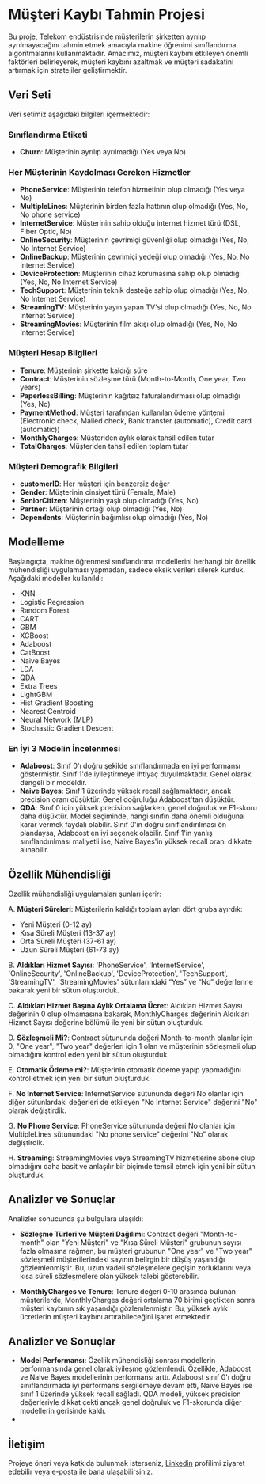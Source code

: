 # Müşteri Kaybı Tahmin Projesi

Bu proje, Telekom endüstrisinde müşterilerin şirketten ayrılıp ayrılmayacağını tahmin etmek amacıyla makine öğrenimi sınıflandırma algoritmalarını kullanmaktadır. Amacımız, müşteri kaybını etkileyen önemli faktörleri belirleyerek, müşteri kaybını azaltmak ve müşteri sadakatini artırmak için stratejiler geliştirmektir.

## Veri Seti

Veri setimiz aşağıdaki bilgileri içermektedir:

### Sınıflandırma Etiketi
- **Churn**: Müşterinin ayrılıp ayrılmadığı (Yes veya No)

### Her Müşterinin Kaydolması Gereken Hizmetler
- **PhoneService**: Müşterinin telefon hizmetinin olup olmadığı (Yes veya No)
- **MultipleLines**: Müşterinin birden fazla hattının olup olmadığı (Yes, No, No phone service)
- **InternetService**: Müşterinin sahip olduğu internet hizmet türü (DSL, Fiber Optic, No)
- **OnlineSecurity**: Müşterinin çevrimiçi güvenliği olup olmadığı (Yes, No, No Internet Service)
- **OnlineBackup**: Müşterinin çevrimiçi yedeği olup olmadığı (Yes, No, No Internet Service)
- **DeviceProtection**: Müşterinin cihaz korumasına sahip olup olmadığı (Yes, No, No Internet Service)
- **TechSupport**: Müşterinin teknik desteğe sahip olup olmadığı (Yes, No, No Internet Service)
- **StreamingTV**: Müşterinin yayın yapan TV'si olup olmadığı (Yes, No, No Internet Service)
- **StreamingMovies**: Müşterinin film akışı olup olmadığı (Yes, No, No Internet Service)

### Müşteri Hesap Bilgileri
- **Tenure**: Müşterinin şirkette kaldığı süre
- **Contract**: Müşterinin sözleşme türü (Month-to-Month, One year, Two years)
- **PaperlessBilling**: Müşterinin kağıtsız faturalandırması olup olmadığı (Yes, No)
- **PaymentMethod**: Müşteri tarafından kullanılan ödeme yöntemi (Electronic check, Mailed check, Bank transfer (automatic), Credit card (automatic))
- **MonthlyCharges**: Müşteriden aylık olarak tahsil edilen tutar
- **TotalCharges**: Müşteriden tahsil edilen toplam tutar

### Müşteri Demografik Bilgileri
- **customerID**: Her müşteri için benzersiz değer
- **Gender**: Müşterinin cinsiyet türü (Female, Male)
- **SeniorCitizen**: Müşterinin yaşlı olup olmadığı (Yes, No)
- **Partner**: Müşterinin ortağı olup olmadığı (Yes, No)
- **Dependents**: Müşterinin bağımlısı olup olmadığı (Yes, No)

## Modelleme

Başlangıçta, makine öğrenmesi sınıflandırma modellerini herhangi bir özellik mühendisliği uygulaması yapmadan, sadece eksik verileri silerek kurduk. Aşağıdaki modeller kullanıldı:

- KNN
- Logistic Regression
- Random Forest
- CART
- GBM
- XGBoost
- Adaboost
- CatBoost
- Naive Bayes
- LDA
- QDA
- Extra Trees
- LightGBM
- Hist Gradient Boosting
- Nearest Centroid
- Neural Network (MLP)
- Stochastic Gradient Descent

### En İyi 3 Modelin İncelenmesi
- **Adaboost**: Sınıf 0'ı doğru şekilde sınıflandırmada en iyi performansı göstermiştir. Sınıf 1'de iyileştirmeye ihtiyaç duyulmaktadır. Genel olarak dengeli bir modeldir.
- **Naive Bayes**: Sınıf 1 üzerinde yüksek recall sağlamaktadır, ancak precision oranı düşüktür. Genel doğruluğu Adaboost'tan düşüktür.
- **QDA**: Sınıf 0 için yüksek precision sağlarken, genel doğruluk ve F1-skoru daha düşüktür. Model seçiminde, hangi sınıfın daha önemli olduğuna karar vermek faydalı olabilir. Sınıf 0'ın doğru sınıflandırılması ön plandaysa, Adaboost en iyi seçenek olabilir. Sınıf 1'in yanlış sınıflandırılması maliyetli ise, Naive Bayes'in yüksek recall oranı dikkate alınabilir.

## Özellik Mühendisliği

Özellik mühendisliği uygulamaları şunları içerir:

A. **Müşteri Süreleri**: Müşterilerin kaldığı toplam ayları dört gruba ayırdık:
- Yeni Müşteri (0-12 ay)
- Kısa Süreli Müşteri (13-37 ay)
- Orta Süreli Müşteri (37-61 ay)
- Uzun Süreli Müşteri (61-73 ay)

B. **Aldıkları Hizmet Sayısı**: 'PhoneService', 'InternetService', 'OnlineSecurity', 'OnlineBackup', 'DeviceProtection', 'TechSupport', 'StreamingTV', 'StreamingMovies' sütunlarındaki “Yes” ve “No” değerlerine bakarak yeni bir sütun oluşturduk.

C. **Aldıkları Hizmet Başına Aylık Ortalama Ücret**: Aldıkları Hizmet Sayısı değerinin 0 olup olmamasına bakarak, MonthlyCharges değerinin Aldıkları Hizmet Sayısı değerine bölümü ile yeni bir sütun oluşturduk.

D. **Sözleşmeli Mi?**: Contract sütununda değeri Month-to-month olanlar için 0, "One year", "Two year" değerleri için 1 olan ve müşterinin sözleşmeli olup olmadığını kontrol eden yeni bir sütun oluşturduk.

E. **Otomatik Ödeme mi?**: Müşterinin otomatik ödeme yapıp yapmadığını kontrol etmek için yeni bir sütun oluşturduk.

F. **No Internet Service**: InternetService sütununda değeri No olanlar için diğer sütunlardaki değerleri de etkileyen "No Internet Service" değerini "No" olarak değiştirdik.

G. **No Phone Service**: PhoneService sütununda değeri No olanlar için MultipleLines sütunundaki "No phone service" değerini "No" olarak değiştirdik.

H. **Streaming**: StreamingMovies veya StreamingTV hizmetlerine abone olup olmadığını daha basit ve anlaşılır bir biçimde temsil etmek için yeni bir sütun oluşturduk.

## Analizler ve Sonuçlar

Analizler sonucunda şu bulgulara ulaşıldı:

- **Sözleşme Türleri ve Müşteri Dağılımı**: Contract değeri "Month-to-month" olan "Yeni Müşteri" ve "Kısa Süreli Müşteri" grubunun sayısı fazla olmasına rağmen, bu müşteri grubunun "One year" ve "Two year" sözleşmeli müşterilerindeki sayının belirgin bir düşüş yaşandığı gözlemlenmiştir. Bu, uzun vadeli sözleşmelere geçişin zorluklarını veya kısa süreli sözleşmelere olan yüksek talebi gösterebilir.

- **MonthlyCharges ve Tenure**: Tenure değeri 0-10 arasında bulunan müşterilerde, MonthlyCharges değeri ortalama 70 birimi geçtikten sonra müşteri kaybının sık yaşandığı gözlemlenmiştir. Bu, yüksek aylık ücretlerin müşteri kaybını artırabileceğini işaret etmektedir.

## Analizler ve Sonuçlar

- **Model Performansı**: Özellik mühendisliği sonrası modellerin performansında genel olarak iyileşme gözlemlendi. Özellikle, Adaboost ve Naive Bayes modellerinin performansı arttı. Adaboost sınıf 0'ı doğru sınıflandırmada iyi performans sergilemeye devam etti, Naive Bayes ise sınıf 1 üzerinde yüksek recall sağladı. QDA modeli, yüksek precision değerleriyle dikkat çekti ancak genel doğruluk ve F1-skorunda diğer modellerin gerisinde kaldı.
- 
## İletişim

Projeye öneri veya katkıda bulunmak isterseniz, [Linkedin](https://www.linkedin.com/in/ibrahimsezginim) profilimi ziyaret edebilir veya [e-posta](mailto:benibrahimsezgin@outlook.com) ile bana ulaşabilirsiniz.
